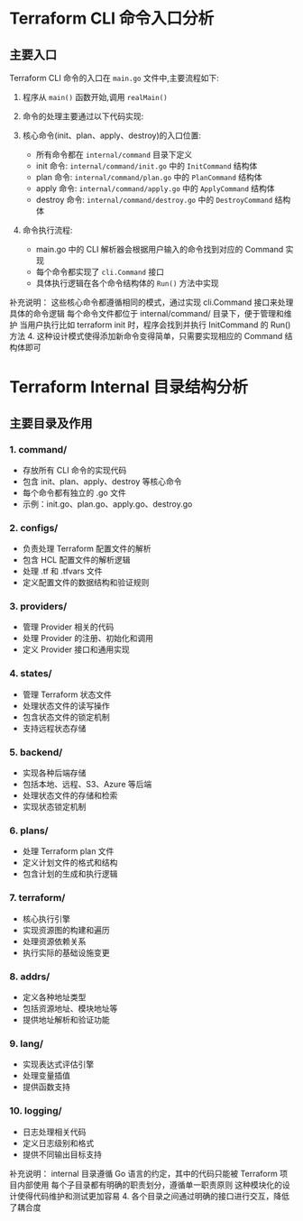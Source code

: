 # Terraform CLI 命令入口分析

## 主要入口

Terraform CLI 命令的入口在 `main.go` 文件中,主要流程如下:

1. 程序从 `main()` 函数开始,调用 `realMain()`

2. 命令的处理主要通过以下代码实现:

3. 核心命令(init、plan、apply、destroy)的入口位置:
   - 所有命令都在 `internal/command` 目录下定义
   - init 命令: `internal/command/init.go` 中的 `InitCommand` 结构体
   - plan 命令: `internal/command/plan.go` 中的 `PlanCommand` 结构体
   - apply 命令: `internal/command/apply.go` 中的 `ApplyCommand` 结构体
   - destroy 命令: `internal/command/destroy.go` 中的 `DestroyCommand` 结构体

4. 命令执行流程:
   - main.go 中的 CLI 解析器会根据用户输入的命令找到对应的 Command 实现
   - 每个命令都实现了 `cli.Command` 接口
   - 具体执行逻辑在各个命令结构体的 `Run()` 方法中实现


补充说明：
这些核心命令都遵循相同的模式，通过实现 cli.Command 接口来处理具体的命令逻辑
每个命令文件都位于 internal/command/ 目录下，便于管理和维护
当用户执行比如 terraform init 时，程序会找到并执行 InitCommand 的 Run() 方法
4. 这种设计模式使得添加新命令变得简单，只需要实现相应的 Command 结构体即可


# Terraform Internal 目录结构分析

## 主要目录及作用

### 1. command/
- 存放所有 CLI 命令的实现代码
- 包含 init、plan、apply、destroy 等核心命令
- 每个命令都有独立的 .go 文件
- 示例：init.go、plan.go、apply.go、destroy.go

### 2. configs/
- 负责处理 Terraform 配置文件的解析
- 包含 HCL 配置文件的解析逻辑
- 处理 .tf 和 .tfvars 文件
- 定义配置文件的数据结构和验证规则

### 3. providers/
- 管理 Provider 相关的代码
- 处理 Provider 的注册、初始化和调用
- 定义 Provider 接口和通用实现

### 4. states/
- 管理 Terraform 状态文件
- 处理状态文件的读写操作
- 包含状态文件的锁定机制
- 支持远程状态存储

### 5. backend/
- 实现各种后端存储
- 包括本地、远程、S3、Azure 等后端
- 处理状态文件的存储和检索
- 实现状态锁定机制

### 6. plans/
- 处理 Terraform plan 文件
- 定义计划文件的格式和结构
- 包含计划的生成和执行逻辑

### 7. terraform/
- 核心执行引擎
- 实现资源图的构建和遍历
- 处理资源依赖关系
- 执行实际的基础设施变更

### 8. addrs/
- 定义各种地址类型
- 包括资源地址、模块地址等
- 提供地址解析和验证功能

### 9. lang/
- 实现表达式评估引擎
- 处理变量插值
- 提供函数支持

### 10. logging/
- 日志处理相关代码
- 定义日志级别和格式
- 提供不同输出目标支持

补充说明：
internal 目录遵循 Go 语言的约定，其中的代码只能被 Terraform 项目内部使用
每个子目录都有明确的职责划分，遵循单一职责原则
这种模块化的设计使得代码维护和测试更加容易
4. 各个目录之间通过明确的接口进行交互，降低了耦合度

